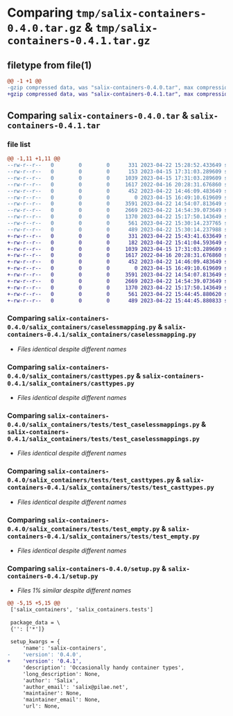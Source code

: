# Comparing `tmp/salix-containers-0.4.0.tar.gz` & `tmp/salix-containers-0.4.1.tar.gz`

## filetype from file(1)

```diff
@@ -1 +1 @@
-gzip compressed data, was "salix-containers-0.4.0.tar", max compression
+gzip compressed data, was "salix-containers-0.4.1.tar", max compression
```

## Comparing `salix-containers-0.4.0.tar` & `salix-containers-0.4.1.tar`

### file list

```diff
@@ -1,11 +1,11 @@
--rw-r--r--   0        0        0      331 2023-04-22 15:28:52.433649 salix-containers-0.4.0/pyproject.toml
--rw-r--r--   0        0        0      153 2023-04-15 17:31:03.289609 salix-containers-0.4.0/salix_containers/__init__.py
--rw-r--r--   0        0        0     1039 2023-04-15 17:31:03.289609 salix-containers-0.4.0/salix_containers/caselessmapping.py
--rw-r--r--   0        0        0     1617 2022-04-16 20:28:31.676860 salix-containers-0.4.0/salix_containers/casttypes.py
--rw-r--r--   0        0        0      452 2023-04-22 14:46:09.483649 salix-containers-0.4.0/salix_containers/empty.py
--rw-r--r--   0        0        0        0 2023-04-15 16:49:10.619609 salix-containers-0.4.0/salix_containers/tests/__init__.py
--rw-r--r--   0        0        0     3591 2023-04-22 14:54:07.813649 salix-containers-0.4.0/salix_containers/tests/test_caselessmappings.py
--rw-r--r--   0        0        0     2669 2023-04-22 14:54:39.073649 salix-containers-0.4.0/salix_containers/tests/test_casttypes.py
--rw-r--r--   0        0        0     1370 2023-04-22 15:17:50.143649 salix-containers-0.4.0/salix_containers/tests/test_empty.py
--rw-r--r--   0        0        0      561 2023-04-22 15:30:14.237765 salix-containers-0.4.0/setup.py
--rw-r--r--   0        0        0      489 2023-04-22 15:30:14.237988 salix-containers-0.4.0/PKG-INFO
+-rw-r--r--   0        0        0      331 2023-04-22 15:43:41.633649 salix-containers-0.4.1/pyproject.toml
+-rw-r--r--   0        0        0      182 2023-04-22 15:41:04.593649 salix-containers-0.4.1/salix_containers/__init__.py
+-rw-r--r--   0        0        0     1039 2023-04-15 17:31:03.289609 salix-containers-0.4.1/salix_containers/caselessmapping.py
+-rw-r--r--   0        0        0     1617 2022-04-16 20:28:31.676860 salix-containers-0.4.1/salix_containers/casttypes.py
+-rw-r--r--   0        0        0      452 2023-04-22 14:46:09.483649 salix-containers-0.4.1/salix_containers/empty.py
+-rw-r--r--   0        0        0        0 2023-04-15 16:49:10.619609 salix-containers-0.4.1/salix_containers/tests/__init__.py
+-rw-r--r--   0        0        0     3591 2023-04-22 14:54:07.813649 salix-containers-0.4.1/salix_containers/tests/test_caselessmappings.py
+-rw-r--r--   0        0        0     2669 2023-04-22 14:54:39.073649 salix-containers-0.4.1/salix_containers/tests/test_casttypes.py
+-rw-r--r--   0        0        0     1370 2023-04-22 15:17:50.143649 salix-containers-0.4.1/salix_containers/tests/test_empty.py
+-rw-r--r--   0        0        0      561 2023-04-22 15:44:45.880620 salix-containers-0.4.1/setup.py
+-rw-r--r--   0        0        0      489 2023-04-22 15:44:45.880833 salix-containers-0.4.1/PKG-INFO
```

### Comparing `salix-containers-0.4.0/salix_containers/caselessmapping.py` & `salix-containers-0.4.1/salix_containers/caselessmapping.py`

 * *Files identical despite different names*

### Comparing `salix-containers-0.4.0/salix_containers/casttypes.py` & `salix-containers-0.4.1/salix_containers/casttypes.py`

 * *Files identical despite different names*

### Comparing `salix-containers-0.4.0/salix_containers/tests/test_caselessmappings.py` & `salix-containers-0.4.1/salix_containers/tests/test_caselessmappings.py`

 * *Files identical despite different names*

### Comparing `salix-containers-0.4.0/salix_containers/tests/test_casttypes.py` & `salix-containers-0.4.1/salix_containers/tests/test_casttypes.py`

 * *Files identical despite different names*

### Comparing `salix-containers-0.4.0/salix_containers/tests/test_empty.py` & `salix-containers-0.4.1/salix_containers/tests/test_empty.py`

 * *Files identical despite different names*

### Comparing `salix-containers-0.4.0/setup.py` & `salix-containers-0.4.1/setup.py`

 * *Files 1% similar despite different names*

```diff
@@ -5,15 +5,15 @@
 ['salix_containers', 'salix_containers.tests']
 
 package_data = \
 {'': ['*']}
 
 setup_kwargs = {
     'name': 'salix-containers',
-    'version': '0.4.0',
+    'version': '0.4.1',
     'description': 'Occasionally handy container types',
     'long_description': None,
     'author': 'Salix',
     'author_email': 'salix@pilae.net',
     'maintainer': None,
     'maintainer_email': None,
     'url': None,
```

